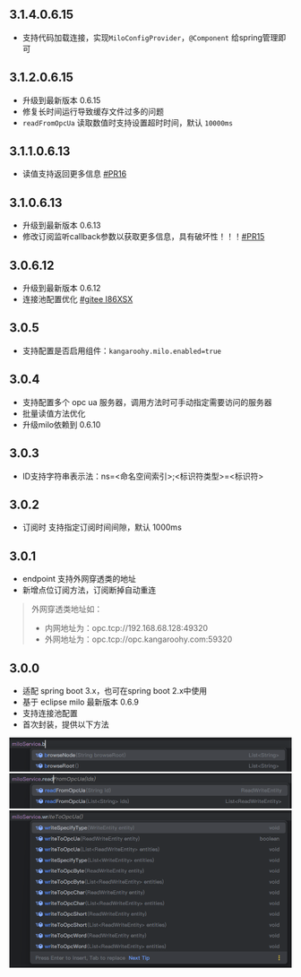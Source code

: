 ## 3.1.4.0.6.15

- 支持代码加载连接，实现`MiloConfigProvider`，`@Component` 给spring管理即可

## 3.1.2.0.6.15

- 升级到最新版本 0.6.15
- 修复长时间运行导致缓存文件过多的问题
- `readFromOpcUa` 读取数值时支持设置超时时间，默认 `10000ms`

## 3.1.1.0.6.13

- 读值支持返回更多信息 [#PR16](https://github.com/kangaroo1122/milo-spring-boot-starter/pull/16)

## 3.1.0.6.13

- 升级到最新版本 0.6.13
- 修改订阅监听callback参数以获取更多信息，具有破坏性！！！[#PR15](https://github.com/kangaroo1122/milo-spring-boot-starter/pull/15)

## 3.0.6.12

- 升级到最新版本 0.6.12
- 连接池配置优化 [#gitee I86XSX](https://gitee.com/vampire001/milo-spring-boot-starter/issues/I86XSX)

## 3.0.5

- 支持配置是否启用组件：`kangaroohy.milo.enabled=true`

## 3.0.4

- 支持配置多个 opc ua 服务器，调用方法时可手动指定需要访问的服务器
- 批量读值方法优化
- 升级milo依赖到 0.6.10

## 3.0.3

- ID支持字符串表示法：ns=<命名空间索引>;<标识符类型>=<标识符>

## 3.0.2 

- 订阅时 支持指定订阅时间间隙，默认 1000ms

## 3.0.1

- endpoint 支持外网穿透类的地址
- 新增点位订阅方法，订阅断掉自动重连

> 外网穿透类地址如：
> - 内网地址为：opc.tcp://192.168.68.128:49320
> - 外网地址为：opc.tcp://opc.kangaroohy.com:59320

## 3.0.0

- 适配 spring boot 3.x，也可在spring boot 2.x中使用
- 基于 eclipse milo 最新版本 0.6.9
- 支持连接池配置
- 首次封装，提供以下方法

![img_1.png](screenshot/img_1.png)
![img_2.png](screenshot/img_2.png)
![img_3.png](screenshot/img_3.png)
